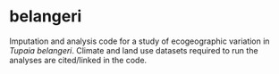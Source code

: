 # belangeri

Imputation and analysis code for a study of ecogeographic variation in *Tupaia belangeri*. Climate and land use datasets required to run the analyses are cited/linked in the code.
